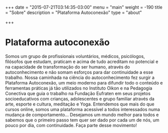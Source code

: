+++
date = "2015-07-21T03:14:35-03:00"
menu = "main"
weight = -190
title = "Sobre"
description = "Plataforma Autoconexão"
type = "about"

+++

# Plataforma autoconexão

Somos um grupo de profissionais voluntários, médicos, psicólogos, filósofos que estudam, praticam e acima de tudo acreditam no potencial e na capacidade de transformação do ser humano, através do autoconhecimento e não somam esforços para dar continuidade a esse trabalho.
Nossa caminhada na ciência do autoconhecimento fez surgir a Plataforma Autoconexão, um meio moderno para difundir todo o conteúdo e ferramentas práticas já tão utilizados no Instituto Oikon e na Pedagogia Conectiva que guia o trabalho na Fundação Eufraten em seus projetos socioeducativos com crianças, adolescentes e grupo familiar através da arte, esporte e cultura, meditação e Yoga.
Entendemos que mais do que cursos online, somos uma plataforma acessível a todos interessados numa mudança de comportamento… Desejamos um mundo melhor para todos e sabemos que o primeiro passo tem quer ser dado por cada um de nós, um pouco por dia, com continuidade. Faça parte desse movimento!

